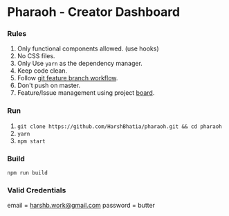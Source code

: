 # Pharaoh - Creator Dashboard

### Rules

1. Only functional components allowed. (use hooks)
2. No CSS files.
3. Only Use `yarn` as the dependency manager.
4. Keep code clean.
5. Follow [git feature branch workflow](https://www.atlassian.com/git/tutorials/comparing-workflows/feature-branch-workflow).
6. Don't push on master.
7. Feature/Issue management using project [board](https://github.com/HarshBhatia/pharaoh/projects/1).

### Run

1. `git clone https://github.com/HarshBhatia/pharaoh.git && cd pharaoh`
2. `yarn`
3. `npm start`

### Build

`npm run build`

### Valid Credentials

email = harshb.work@gmail.com
password = butter
